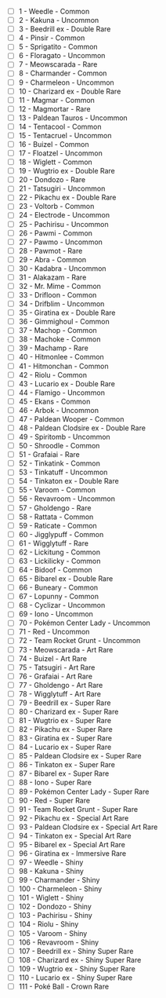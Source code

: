 - [ ] 1 - Weedle - Common 
- [ ] 2 - Kakuna - Uncommon 
- [ ] 3 - Beedrill ex - Double Rare 
- [ ] 4 - Pinsir - Common 
- [ ] 5 - Sprigatito - Common 
- [ ] 6 - Floragato - Uncommon 
- [ ] 7 - Meowscarada - Rare 
- [ ] 8 - Charmander - Common 
- [ ] 9 - Charmeleon - Uncommon 
- [ ] 10 - Charizard ex - Double Rare 
- [ ] 11 - Magmar - Common 
- [ ] 12 - Magmortar - Rare 
- [ ] 13 - Paldean Tauros - Uncommon 
- [ ] 14 - Tentacool - Common 
- [ ] 15 - Tentacruel - Uncommon 
- [ ] 16 - Buizel - Common 
- [ ] 17 - Floatzel - Uncommon 
- [ ] 18 - Wiglett - Common 
- [ ] 19 - Wugtrio ex - Double Rare 
- [ ] 20 - Dondozo - Rare 
- [ ] 21 - Tatsugiri - Uncommon 
- [ ] 22 - Pikachu ex - Double Rare 
- [ ] 23 - Voltorb - Common 
- [ ] 24 - Electrode - Uncommon 
- [ ] 25 - Pachirisu - Uncommon 
- [ ] 26 - Pawmi - Common 
- [ ] 27 - Pawmo - Uncommon 
- [ ] 28 - Pawmot - Rare 
- [ ] 29 - Abra - Common 
- [ ] 30 - Kadabra - Uncommon 
- [ ] 31 - Alakazam - Rare 
- [ ] 32 - Mr. Mime - Common 
- [ ] 33 - Drifloon - Common 
- [ ] 34 - Drifblim - Uncommon 
- [ ] 35 - Giratina ex - Double Rare 
- [ ] 36 - Gimmighoul - Common 
- [ ] 37 - Machop - Common 
- [ ] 38 - Machoke - Common 
- [ ] 39 - Machamp - Rare 
- [ ] 40 - Hitmonlee - Common 
- [ ] 41 - Hitmonchan - Common 
- [ ] 42 - Riolu - Common 
- [ ] 43 - Lucario ex - Double Rare 
- [ ] 44 - Flamigo - Uncommon 
- [ ] 45 - Ekans - Common 
- [ ] 46 - Arbok - Uncommon 
- [ ] 47 - Paldean Wooper - Common 
- [ ] 48 - Paldean Clodsire ex - Double Rare 
- [ ] 49 - Spiritomb - Uncommon 
- [ ] 50 - Shroodle - Common 
- [ ] 51 - Grafaiai - Rare 
- [ ] 52 - Tinkatink - Common 
- [ ] 53 - Tinkatuff - Uncommon 
- [ ] 54 - Tinkaton ex - Double Rare 
- [ ] 55 - Varoom - Common 
- [ ] 56 - Revavroom - Uncommon 
- [ ] 57 - Gholdengo - Rare 
- [ ] 58 - Rattata - Common 
- [ ] 59 - Raticate - Common 
- [ ] 60 - Jigglypuff - Common 
- [ ] 61 - Wigglytuff - Rare 
- [ ] 62 - Lickitung - Common 
- [ ] 63 - Lickilicky - Common 
- [ ] 64 - Bidoof - Common 
- [ ] 65 - Bibarel ex - Double Rare 
- [ ] 66 - Buneary - Common 
- [ ] 67 - Lopunny - Common 
- [ ] 68 - Cyclizar - Uncommon 
- [ ] 69 - Iono - Uncommon 
- [ ] 70 - Pokémon Center Lady - Uncommon 
- [ ] 71 - Red - Uncommon 
- [ ] 72 - Team Rocket Grunt - Uncommon 
- [ ] 73 - Meowscarada - Art Rare 
- [ ] 74 - Buizel - Art Rare 
- [ ] 75 - Tatsugiri - Art Rare 
- [ ] 76 - Grafaiai - Art Rare 
- [ ] 77 - Gholdengo - Art Rare 
- [ ] 78 - Wigglytuff - Art Rare 
- [ ] 79 - Beedrill ex - Super Rare 
- [ ] 80 - Charizard ex - Super Rare 
- [ ] 81 - Wugtrio ex - Super Rare 
- [ ] 82 - Pikachu ex - Super Rare 
- [ ] 83 - Giratina ex - Super Rare 
- [ ] 84 - Lucario ex - Super Rare 
- [ ] 85 - Paldean Clodsire ex - Super Rare 
- [ ] 86 - Tinkaton ex - Super Rare 
- [ ] 87 - Bibarel ex - Super Rare 
- [ ] 88 - Iono - Super Rare 
- [ ] 89 - Pokémon Center Lady - Super Rare 
- [ ] 90 - Red - Super Rare 
- [ ] 91 - Team Rocket Grunt - Super Rare 
- [ ] 92 - Pikachu ex - Special Art Rare 
- [ ] 93 - Paldean Clodsire ex - Special Art Rare 
- [ ] 94 - Tinkaton ex - Special Art Rare 
- [ ] 95 - Bibarel ex - Special Art Rare 
- [ ] 96 - Giratina ex - Immersive Rare 
- [ ] 97 - Weedle - Shiny 
- [ ] 98 - Kakuna - Shiny 
- [ ] 99 - Charmander - Shiny 
- [ ] 100 - Charmeleon - Shiny 
- [ ] 101 - Wiglett - Shiny 
- [ ] 102 - Dondozo - Shiny 
- [ ] 103 - Pachirisu - Shiny 
- [ ] 104 - Riolu - Shiny 
- [ ] 105 - Varoom - Shiny 
- [ ] 106 - Revavroom - Shiny 
- [ ] 107 - Beedrill ex - Shiny Super Rare 
- [ ] 108 - Charizard ex - Shiny Super Rare 
- [ ] 109 - Wugtrio ex - Shiny Super Rare 
- [ ] 110 - Lucario ex - Shiny Super Rare 
- [ ] 111 - Poké Ball - Crown Rare 
